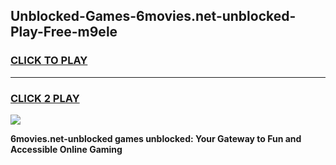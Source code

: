 
## Unblocked-Games-6movies.net-unblocked-Play-Free-m9ele
<h3>
<a href="https://premium76.site?title=6movies.net-unblocked&ref=23A">CLICK TO PLAY</a></h3>
<hr>

<h3>
<a href="https://premium76.site?title=6movies.net-unblocked&ref=23A">CLICK 2 PLAY</a>
  
</h3>

<a href="https://premium76.site?title=6movies.net-unblocked&ref=23A"><img src="https://clearcache.store/games.png"></a>


**6movies.net-unblocked games unblocked: Your Gateway to Fun and Accessible Online Gaming**
